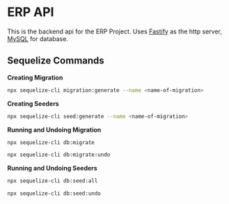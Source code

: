 # ERP API

This is the backend api for the ERP Project. Uses [Fastify](https://fastify.dev/) as the http server, [MySQL](https://www.npmjs.com/package/mysql2) for database.

## Sequelize Commands

**Creating Migration**
```bash
npx sequelize-cli migration:generate --name <name-of-migration>
```

**Creating Seeders**
```bash
npx sequelize-cli seed:generate --name <name-of-migration>
```

**Running and Undoing Migration**
```bash
npx sequelize-cli db:migrate

npx sequelize-cli db:migrate:undo
```

**Running and Undoing Seeders**
```bash
npx sequelize-cli db:seed:all

npx sequelize-cli db:seed:undo
```
